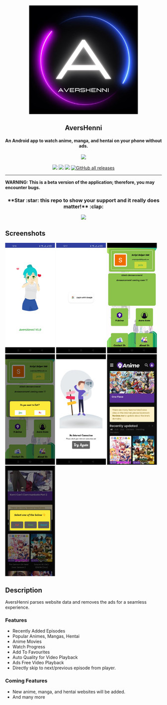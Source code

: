 <p align="center"><a href="https://github.com/ScriptHelper/AversHenni"><img src="Images/AversHenni.png" width="350"></a></p> 
<h2 align="center"><b>AversHenni</b></h2>
<h4 align="center">An Android app to watch anime, manga, and hentai on your phone without ads.</h4>
<p align="center"><a href="https://github.com/ScriptHelper/AversHenni"><img src="/meta/android/download.png"></a></p> 
<p align="center">
<a href="https://github.com/ScriptHelper/AversHenni" alt="GitHub release"><img src="https://img.shields.io/badge/version-0.4.2-blue.svg?style=for-the-badge" ></a>
<a href="/LICENSE" alt="License: GPLv3"><img src="https://img.shields.io/badge/License-MIT-orange.svg?style=for-the-badge"></a>
<a href="https://github.com/ScriptHelper/AversHenni" alt="Build Status"><img src="https://img.shields.io/badge/build-passing-yellowgreen.svg?style=for-the-badge"></a>
<a href="https://github.com/ScriptHelper/AversHenni" alt="Total Downloads"><img alt="GitHub all releases" src="https://img.shields.io/github/downloads/mukul500/AnimeXStream/total?style=for-the-badge"></a>
</p>

<hr>
<b>WARNING: This is a beta version of the application; therefore, you may encounter bugs.</b>



<h3 align="center">**Star :star:  this repo to show your support and it really does matter!** :clap:</h4>
<p align="center"><a href="#"><img src="Images/help.png"></a></p> 

## Screenshots

[<img src="Images/Splash-Screen.jpg" width=160>](Images/Splash-Screen.jpg)
[<img src="Images/Login.jpg" width=160>](Images/Login.jpg)
[<img src="Images/Main.jpg" width=160>](Images/Main.jpg)
[<img src="Images/Main-back.jpg" width=160>](Images/Main-back.jpg)
[<img src="Images/Offline.jpg" width=160>](Images/Offline.jpg)
[<img src="Images/9Anime.jpg" width=160>](Images/9Anime.jpg)
[<img src="Images/9Anime-back.jpg" width=160>](Images/9Anime-back.jpg)



## Description

AversHenni parses website data and removes the ads for a seamless experience. 

### Features

* Recently Added Episodes
* Popular Animes, Mangas, Hentai
* Anime Movies
* Watch Progress
* Add To Favourites
* Auto Quality for Video Playback
* Ads Free Video Playback
* Directly skip to next/previous episode from player.


### Coming Features

* New anime, manga, and hentai websites will be added.
* And many more


